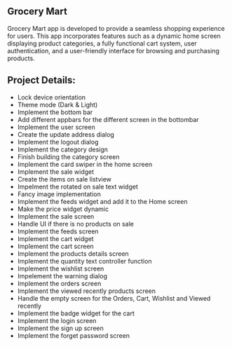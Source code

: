 ## Grocery Mart
Grocery Mart app is developed to provide a seamless shopping experience for users. This app incorporates features such as a dynamic home screen displaying product categories, a fully functional cart system, user authentication, and a user-friendly interface for browsing and purchasing products.   
  
## Project Details:        
 - Lock device orientation  
 - Theme mode (Dark & Light)         
 - Implement the bottom bar        
 - Add different appbars for the different screen in the bottombar   
 - Implement the user screen    
 - Create the update address dialog    
 - Implement the logout dialog   
 - Implement the category design         
 - Finish building the category screen   
 - Implement the card swiper in the home screen   
 - Implement the sale widget    
 - Create the items on sale listview     
 - Impelment the rotated on sale text widget  
 - Fancy image implementation 
 - Implement the feeds widget and add it to the Home screen
 - Make the price widget dynamic
 - Implement the sale screen 
 - Handle UI if there is no products on sale
 - Implement the feeds screen
 - Implement the cart widget
 - Implement the cart screen
 - Implement the products details screen
 - Implement the quantity text controller function
 - Implement the wishlist screen
 - Impelement the warning dialog
 - Implement the orders screen
 - Implement the viewed recently products screen
 - Handle the empty screen for the Orders, Cart, Wishlist and Viewed recently
 - Implement the badge widget for the cart
 - Implement the login screen
 - Implement the sign up screen
 - Implement the forget password screen

